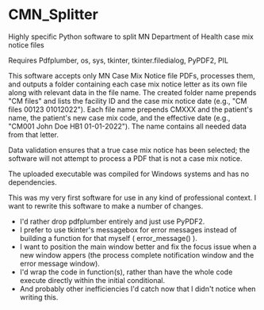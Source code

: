 # CMN_Splitter
Highly specific Python software to split MN Department of Health case mix notice files

Requires Pdfplumber, os, sys, tkinter, tkinter.filedialog, PyPDF2, PIL

This software accepts only MN Case Mix Notice file PDFs, processes them, and outputs a folder containing each case mix notice letter as its own file along with relevant data in the file name.
The created folder name prepends "CM files" and lists the facility ID and the case mix notice date (e.g., "CM files 00123 01012022").
Each file name prepends CMXXX and the patient's name, the patient's new case mix code, and the effective date (e.g., "CM001 John Doe HB1 01-01-2022"). The name contains all needed data from that letter.

Data validation ensures that a true case mix notice has been selected; the software will not attempt to process a PDF that is not a case mix notice.

The uploaded executable was compiled for Windows systems and has no dependencies.

This was my very first software for use in any kind of professional context.
I want to rewrite this software to make a number of changes.
- I'd rather drop pdfplumber entirely and just use PyPDF2.
- I prefer to use tkinter's messagebox for error messages instead of building a function for that myself ( error_message() ).
- I want to position the main window better and fix the focus issue when a new window appers (the process complete notification window and the error message window).
- I'd wrap the code in function(s), rather than have the whole code execute directly within the initial conditional.
- And probably other inefficiencies I'd catch now that I didn't notice when writing this.
